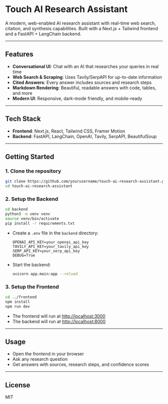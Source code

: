 # Touch AI Research Assistant

A modern, web-enabled AI research assistant with real-time web search, citation, and synthesis capabilities. Built with a Next.js + Tailwind frontend and a FastAPI + LangChain backend.

---

## Features
- **Conversational UI**: Chat with an AI that researches your queries in real time
- **Web Search & Scraping**: Uses Tavily/SerpAPI for up-to-date information
- **Cited Answers**: Every answer includes sources and research steps
- **Markdown Rendering**: Beautiful, readable answers with code, tables, and more
- **Modern UI**: Responsive, dark-mode friendly, and mobile-ready

---

## Tech Stack
- **Frontend**: Next.js, React, Tailwind CSS, Framer Motion
- **Backend**: FastAPI, LangChain, OpenAI, Tavily, SerpAPI, BeautifulSoup

---

## Getting Started

### 1. Clone the repository
```bash
git clone https://github.com/yourusername/touch-ai-research-assistant.git
cd touch-ai-research-assistant
```

### 2. Setup the Backend
```bash
cd backend
python3 -m venv venv
source venv/bin/activate
pip install -r requirements.txt
```

- Create a `.env` file in the `backend` directory:
  ```env
  OPENAI_API_KEY=your_openai_api_key
  TAVILY_API_KEY=your_tavily_api_key
  SERP_API_KEY=your_serp_api_key
  DEBUG=True
  ```
- Start the backend:
  ```bash
  uvicorn app.main:app --reload
  ```

### 3. Setup the Frontend
```bash
cd ../frontend
npm install
npm run dev
```

- The frontend will run at [http://localhost:3000](http://localhost:3000)
- The backend will run at [http://localhost:8000](http://localhost:8000)

---

## Usage
- Open the frontend in your browser
- Ask any research question
- Get answers with sources, research steps, and confidence scores

---

## License
MIT 